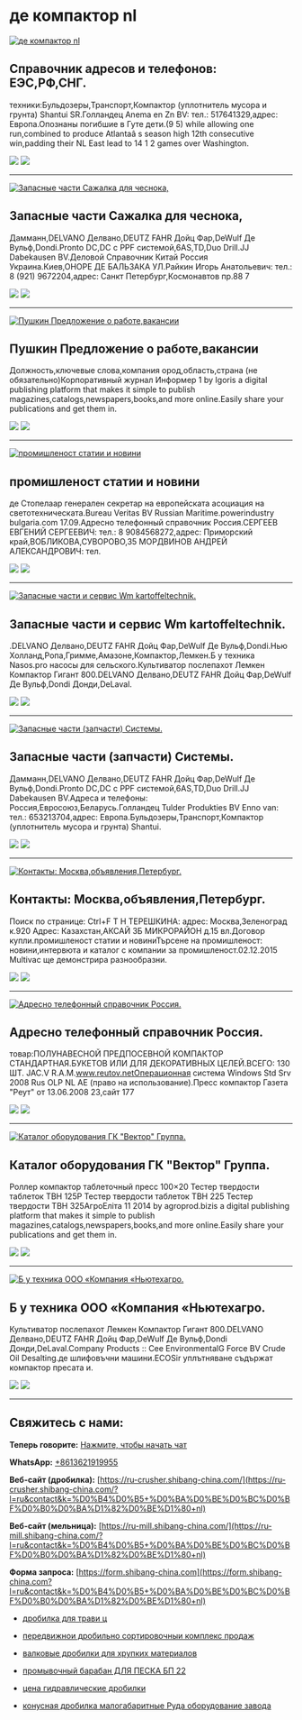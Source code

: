 # де компактор nl

<a href="https://swt.shibang-china.com/?l=ru&img&k=%D0%B4%D0%B5+%D0%BA%D0%BE%D0%BC%D0%BF%D0%B0%D0%BA%D1%82%D0%BE%D1%80+nl" target="_blank">![де компактор nl](http://static.shibang-china.com/all-800x300/1065.jpg)</a>

## Справочник адресов и телефонов: ЕЭС,РФ,СНГ.
техники:Бульдозеры,Транспорт,Компактор (уплотнитель мусора и грунта) Shantui SR.Голландец Anema en Zn BV: тел.: 517641329,адрес: Европа.Опознаны погибшие в Гуте дети.(9 5) while allowing one run,combined to produce Atlantaâ s season high 12th consecutive win,padding their NL East lead to 14 1 2 games over Washington.


<a href="https://whatsapp.shibangsoft.com/WhatsApp.php" target="_blank" title="WhatsApp">![](http://static.shibang-china.com/icon/whatsapp.png)</a> <a href="https://swt.shibang-china.com/?l=ru&icon&k=%D0%B4%D0%B5+%D0%BA%D0%BE%D0%BC%D0%BF%D0%B0%D0%BA%D1%82%D0%BE%D1%80+nl" target="_blank">![](http://static.shibang-china.com/icon/chat-ru.png)</a>

---

<a href="https://swt.shibang-china.com/?l=ru&img&k=%D0%B4%D0%B5+%D0%BA%D0%BE%D0%BC%D0%BF%D0%B0%D0%BA%D1%82%D0%BE%D1%80+nl" target="_blank">![Запасные части Сажалка для чеснока,](http://static.shibang-china.com/all-800x300/341.jpg)</a>

## Запасные части Сажалка для чеснока,
Дамманн,DELVANO Делвано,DEUTZ FAHR Дойц Фар,DeWulf Де Вульф,Dondi.Pronto DC,DC с PPF системой,6AS,TD,Duo Drill.JJ Dabekausen BV.Деловой Справочник Китай Россия Украина.Киев,ОНОРЕ ДЕ БАЛЬЗАКА УЛ.Райкин Игорь Анатольевич: тел.: 8 (921) 9672204,адрес: Санкт Петербург,Космонавтов пр.88 7


<a href="https://whatsapp.shibangsoft.com/WhatsApp.php" target="_blank" title="WhatsApp">![](http://static.shibang-china.com/icon/whatsapp.png)</a> <a href="https://swt.shibang-china.com/?l=ru&icon&k=%D0%B4%D0%B5+%D0%BA%D0%BE%D0%BC%D0%BF%D0%B0%D0%BA%D1%82%D0%BE%D1%80+nl" target="_blank">![](http://static.shibang-china.com/icon/chat-ru.png)</a>

---

<a href="https://swt.shibang-china.com/?l=ru&img&k=%D0%B4%D0%B5+%D0%BA%D0%BE%D0%BC%D0%BF%D0%B0%D0%BA%D1%82%D0%BE%D1%80+nl" target="_blank">![Пушкин Предложение о работе,вакансии](http://static.shibang-china.com/all-800x300/936.jpg)</a>

## Пушкин Предложение о работе,вакансии
Должность,ключевые слова,компания ород,область,страна (не обязательно)Корпоративный журнал Информер 1 by Igoris a digital publishing platform that makes it simple to publish magazines,catalogs,newspapers,books,and more online.Easily share your publications and get them in.


<a href="https://whatsapp.shibangsoft.com/WhatsApp.php" target="_blank" title="WhatsApp">![](http://static.shibang-china.com/icon/whatsapp.png)</a> <a href="https://swt.shibang-china.com/?l=ru&icon&k=%D0%B4%D0%B5+%D0%BA%D0%BE%D0%BC%D0%BF%D0%B0%D0%BA%D1%82%D0%BE%D1%80+nl" target="_blank">![](http://static.shibang-china.com/icon/chat-ru.png)</a>

---

<a href="https://swt.shibang-china.com/?l=ru&img&k=%D0%B4%D0%B5+%D0%BA%D0%BE%D0%BC%D0%BF%D0%B0%D0%BA%D1%82%D0%BE%D1%80+nl" target="_blank">![промишленост статии и новини](http://static.shibang-china.com/all-800x300/1209.jpg)</a>

## промишленост статии и новини
де Стопелаар генерален секретар на европейската асоциация на светотехническата.Bureau Veritas BV Russian Maritime.powerindustry bulgaria.com 17.09.Адресно телефонный справочник Россия.СЕРГЕЕВ ЕВГЕНИЙ СЕРГЕЕВИЧ: тел.: 8 9084568272,адрес: Приморский край,ВОБЛИКОВА,СУВОРОВО,35 МОРДВИНОВ АНДРЕЙ АЛЕКСАНДРОВИЧ: тел.


<a href="https://whatsapp.shibangsoft.com/WhatsApp.php" target="_blank" title="WhatsApp">![](http://static.shibang-china.com/icon/whatsapp.png)</a> <a href="https://swt.shibang-china.com/?l=ru&icon&k=%D0%B4%D0%B5+%D0%BA%D0%BE%D0%BC%D0%BF%D0%B0%D0%BA%D1%82%D0%BE%D1%80+nl" target="_blank">![](http://static.shibang-china.com/icon/chat-ru.png)</a>

---

<a href="https://swt.shibang-china.com/?l=ru&img&k=%D0%B4%D0%B5+%D0%BA%D0%BE%D0%BC%D0%BF%D0%B0%D0%BA%D1%82%D0%BE%D1%80+nl" target="_blank">![Запасные части и сервис Wm kartoffeltechnik.](http://static.shibang-china.com/all-800x300/581.jpg)</a>

## Запасные части и сервис Wm kartoffeltechnik.
.DELVANO Делвано,DEUTZ FAHR Дойц Фар,DeWulf Де Вульф,Dondi.Нью Холланд,Ропа,Гримме,Амазоне,Компактор,Лемкен.Б у техника Nasos.pro насосы для сельского.Культиватор послепахот Лемкен Компактор Гигант 800.DELVANO Делвано,DEUTZ FAHR Дойц Фар,DeWulf Де Вульф,Dondi Донди,DeLaval.


<a href="https://whatsapp.shibangsoft.com/WhatsApp.php" target="_blank" title="WhatsApp">![](http://static.shibang-china.com/icon/whatsapp.png)</a> <a href="https://swt.shibang-china.com/?l=ru&icon&k=%D0%B4%D0%B5+%D0%BA%D0%BE%D0%BC%D0%BF%D0%B0%D0%BA%D1%82%D0%BE%D1%80+nl" target="_blank">![](http://static.shibang-china.com/icon/chat-ru.png)</a>

---

<a href="https://swt.shibang-china.com/?l=ru&img&k=%D0%B4%D0%B5+%D0%BA%D0%BE%D0%BC%D0%BF%D0%B0%D0%BA%D1%82%D0%BE%D1%80+nl" target="_blank">![Запасные части (запчасти) Системы.](http://static.shibang-china.com/all-800x300/1062.jpg)</a>

## Запасные части (запчасти) Системы.
Дамманн,DELVANO Делвано,DEUTZ FAHR Дойц Фар,DeWulf Де Вульф,Dondi.Pronto DC,DC с PPF системой,6AS,TD,Duo Drill.JJ Dabekausen BV.Адреса и телефоны: Россия,Евросоюз,Беларусь.Голландец Tulder Produkties BV Enno van: тел.: 653213704,адрес: Европа.Бульдозеры,Транспорт,Компактор (уплотнитель мусора и грунта) Shantui.


<a href="https://whatsapp.shibangsoft.com/WhatsApp.php" target="_blank" title="WhatsApp">![](http://static.shibang-china.com/icon/whatsapp.png)</a> <a href="https://swt.shibang-china.com/?l=ru&icon&k=%D0%B4%D0%B5+%D0%BA%D0%BE%D0%BC%D0%BF%D0%B0%D0%BA%D1%82%D0%BE%D1%80+nl" target="_blank">![](http://static.shibang-china.com/icon/chat-ru.png)</a>

---

<a href="https://swt.shibang-china.com/?l=ru&img&k=%D0%B4%D0%B5+%D0%BA%D0%BE%D0%BC%D0%BF%D0%B0%D0%BA%D1%82%D0%BE%D1%80+nl" target="_blank">![Контакты: Москва,объявления,Петербург.](http://static.shibang-china.com/all-800x300/698.jpg)</a>

## Контакты: Москва,объявления,Петербург.
Поиск по странице: Ctrl+F Т Н ТЕРЕШКИНА: адрес: Москва,Зеленоград к.920 Адрес: Казахстан,АКСАЙ 3Б МИКРОРАЙОН д.15 вл.Договор купли.промишленост статии и новиниТърсене на промишленост: новини,интервюта и каталог с компании за промишленост.02.12.2015 Multivac ще демонстрира разнообразни.


<a href="https://whatsapp.shibangsoft.com/WhatsApp.php" target="_blank" title="WhatsApp">![](http://static.shibang-china.com/icon/whatsapp.png)</a> <a href="https://swt.shibang-china.com/?l=ru&icon&k=%D0%B4%D0%B5+%D0%BA%D0%BE%D0%BC%D0%BF%D0%B0%D0%BA%D1%82%D0%BE%D1%80+nl" target="_blank">![](http://static.shibang-china.com/icon/chat-ru.png)</a>

---

<a href="https://swt.shibang-china.com/?l=ru&img&k=%D0%B4%D0%B5+%D0%BA%D0%BE%D0%BC%D0%BF%D0%B0%D0%BA%D1%82%D0%BE%D1%80+nl" target="_blank">![Адресно телефонный справочник Россия.](http://static.shibang-china.com/all-800x300/1480.jpg)</a>

## Адресно телефонный справочник Россия.
товар:ПОЛУНАВЕСНОЙ ПРЕДПОСЕВНОЙ КОМПАКТОР СТАНДАРТНАЯ.БУКЕТОВ ИЛИ ДЛЯ ДЕКОРАТИВНЫХ ЦЕЛЕЙ.ВСЕГО: 130 ШТ. JAC.V R.A.M.www.reutov.netОперационная система Windows Std Srv 2008 Rus OLP NL AE (право на использование).Пресс компактор Газета "Реут" от 13.06.2008 23,сайт 177


<a href="https://whatsapp.shibangsoft.com/WhatsApp.php" target="_blank" title="WhatsApp">![](http://static.shibang-china.com/icon/whatsapp.png)</a> <a href="https://swt.shibang-china.com/?l=ru&icon&k=%D0%B4%D0%B5+%D0%BA%D0%BE%D0%BC%D0%BF%D0%B0%D0%BA%D1%82%D0%BE%D1%80+nl" target="_blank">![](http://static.shibang-china.com/icon/chat-ru.png)</a>

---

<a href="https://swt.shibang-china.com/?l=ru&img&k=%D0%B4%D0%B5+%D0%BA%D0%BE%D0%BC%D0%BF%D0%B0%D0%BA%D1%82%D0%BE%D1%80+nl" target="_blank">![Каталог оборудования ГК "Вектор" Группа.](http://static.shibang-china.com/all-800x300/765.jpg)</a>

## Каталог оборудования ГК "Вектор" Группа.
Роллер компактор таблеточный пресс 100×20 Тестер твердости таблеток TBH 125P Тестер твердости таблеток TBH 225 Тестер твердости TBH 325АгроЕліта 11 2014 by agroprod.bizis a digital publishing platform that makes it simple to publish magazines,catalogs,newspapers,books,and more online.Easily share your publications and get them in.


<a href="https://whatsapp.shibangsoft.com/WhatsApp.php" target="_blank" title="WhatsApp">![](http://static.shibang-china.com/icon/whatsapp.png)</a> <a href="https://swt.shibang-china.com/?l=ru&icon&k=%D0%B4%D0%B5+%D0%BA%D0%BE%D0%BC%D0%BF%D0%B0%D0%BA%D1%82%D0%BE%D1%80+nl" target="_blank">![](http://static.shibang-china.com/icon/chat-ru.png)</a>

---

<a href="https://swt.shibang-china.com/?l=ru&img&k=%D0%B4%D0%B5+%D0%BA%D0%BE%D0%BC%D0%BF%D0%B0%D0%BA%D1%82%D0%BE%D1%80+nl" target="_blank">![Б у техника OOO «Компания «Ньютехагро.](http://static.shibang-china.com/all-800x300/123.jpg)</a>

## Б у техника OOO «Компания «Ньютехагро.
Культиватор послепахот Лемкен Компактор Гигант 800.DELVANO Делвано,DEUTZ FAHR Дойц Фар,DeWulf Де Вульф,Dondi Донди,DeLaval.Company Products :: Cee EnvironmentalG Force BV Crude Oil Desalting.де шлифовъчни машини.ECOSir уплътняване съдържат компактор пресата и.


<a href="https://whatsapp.shibangsoft.com/WhatsApp.php" target="_blank" title="WhatsApp">![](http://static.shibang-china.com/icon/whatsapp.png)</a> <a href="https://swt.shibang-china.com/?l=ru&icon&k=%D0%B4%D0%B5+%D0%BA%D0%BE%D0%BC%D0%BF%D0%B0%D0%BA%D1%82%D0%BE%D1%80+nl" target="_blank">![](http://static.shibang-china.com/icon/chat-ru.png)</a>

---
## Свяжитесь с нами:

**Теперь говорите:** [Нажмите, чтобы начать чат](https://swt.shibang-china.com?l=ru&contact&k=%D0%B4%D0%B5+%D0%BA%D0%BE%D0%BC%D0%BF%D0%B0%D0%BA%D1%82%D0%BE%D1%80+nl)

**WhatsApp:**  [+8613621919955](https://whatsapp.shibangsoft.com/WhatsApp.php)

**Веб-сайт (дробилка):** [https://ru-crusher.shibang-china.com/](https://ru-crusher.shibang-china.com/?l=ru&contact&k=%D0%B4%D0%B5+%D0%BA%D0%BE%D0%BC%D0%BF%D0%B0%D0%BA%D1%82%D0%BE%D1%80+nl)

**Веб-сайт (мельница):** [https://ru-mill.shibang-china.com/](https://ru-mill.shibang-china.com/?l=ru&contact&k=%D0%B4%D0%B5+%D0%BA%D0%BE%D0%BC%D0%BF%D0%B0%D0%BA%D1%82%D0%BE%D1%80+nl)

**Форма запроса:** [https://form.shibang-china.com](https://form.shibang-china.com?l=ru&contact&k=%D0%B4%D0%B5+%D0%BA%D0%BE%D0%BC%D0%BF%D0%B0%D0%BA%D1%82%D0%BE%D1%80+nl)

* [дробилка для трави ц](../103/%D0%B4%D1%80%D0%BE%D0%B1%D0%B8%D0%BB%D0%BA%D0%B0%20%D0%B4%D0%BB%D1%8F%20%D1%82%D1%80%D0%B0%D0%B2%D0%B8%20%D1%86.md)

* [передвижнои дробильно сортировочныи комплекс продаж](../93/%D0%BF%D0%B5%D1%80%D0%B5%D0%B4%D0%B2%D0%B8%D0%B6%D0%BD%D0%BE%D0%B8%20%D0%B4%D1%80%D0%BE%D0%B1%D0%B8%D0%BB%D1%8C%D0%BD%D0%BE%20%D1%81%D0%BE%D1%80%D1%82%D0%B8%D1%80%D0%BE%D0%B2%D0%BE%D1%87%D0%BD%D1%8B%D0%B8%20%D0%BA%D0%BE%D0%BC%D0%BF%D0%BB%D0%B5%D0%BA%D1%81%20%D0%BF%D1%80%D0%BE%D0%B4%D0%B0%D0%B6.md)

* [валковые дробилки для хрупких материалов](../103/%D0%B2%D0%B0%D0%BB%D0%BA%D0%BE%D0%B2%D1%8B%D0%B5%20%D0%B4%D1%80%D0%BE%D0%B1%D0%B8%D0%BB%D0%BA%D0%B8%20%D0%B4%D0%BB%D1%8F%20%D1%85%D1%80%D1%83%D0%BF%D0%BA%D0%B8%D1%85%20%D0%BC%D0%B0%D1%82%D0%B5%D1%80%D0%B8%D0%B0%D0%BB%D0%BE%D0%B2.md)

* [промывочный барабан ДЛЯ ПЕСКА БП 22](../92/%D0%BF%D1%80%D0%BE%D0%BC%D1%8B%D0%B2%D0%BE%D1%87%D0%BD%D1%8B%D0%B9%20%D0%B1%D0%B0%D1%80%D0%B0%D0%B1%D0%B0%D0%BD%20%D0%94%D0%9B%D0%AF%20%D0%9F%D0%95%D0%A1%D0%9A%D0%90%20%D0%91%D0%9F%2022.md)

* [цена гидравлические дробилки](../94/%D1%86%D0%B5%D0%BD%D0%B0%20%D0%B3%D0%B8%D0%B4%D1%80%D0%B0%D0%B2%D0%BB%D0%B8%D1%87%D0%B5%D1%81%D0%BA%D0%B8%D0%B5%20%D0%B4%D1%80%D0%BE%D0%B1%D0%B8%D0%BB%D0%BA%D0%B8.md)

* [конусная дробилка малогабаритные Руда оборудование завода](../101/%D0%BA%D0%BE%D0%BD%D1%83%D1%81%D0%BD%D0%B0%D1%8F%20%D0%B4%D1%80%D0%BE%D0%B1%D0%B8%D0%BB%D0%BA%D0%B0%20%D0%BC%D0%B0%D0%BB%D0%BE%D0%B3%D0%B0%D0%B1%D0%B0%D1%80%D0%B8%D1%82%D0%BD%D1%8B%D0%B5%20%D0%A0%D1%83%D0%B4%D0%B0%20%D0%BE%D0%B1%D0%BE%D1%80%D1%83%D0%B4%D0%BE%D0%B2%D0%B0%D0%BD%D0%B8%D0%B5%20%D0%B7%D0%B0%D0%B2%D0%BE%D0%B4%D0%B0.md)